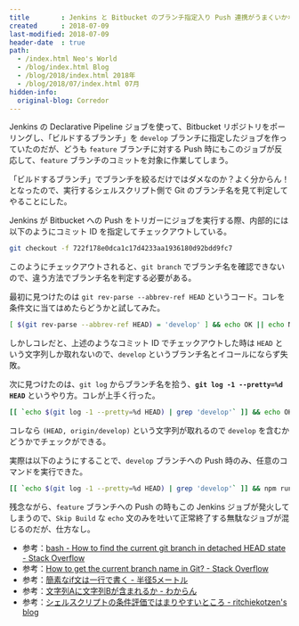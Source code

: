 ```yaml
---
title        : Jenkins と Bitbucket のブランチ指定入り Push 連携がうまくいかなかったのでやり方を変えた
created      : 2018-07-09
last-modified: 2018-07-09
header-date  : true
path:
  - /index.html Neo's World
  - /blog/index.html Blog
  - /blog/2018/index.html 2018年
  - /blog/2018/07/index.html 07月
hidden-info:
  original-blog: Corredor
---
```


Jenkins の Declarative Pipeline ジョブを使って、Bitbucket リポジトリをポーリングし、「ビルドするブランチ」を `develop` ブランチに指定したジョブを作っていたのだが、どうも `feature` ブランチに対する Push 時にもこのジョブが反応して、`feature` ブランチのコミットを対象に作業してしまう。

「ビルドするブランチ」でブランチを絞るだけではダメなのか？よく分からん！となったので、実行するシェルスクリプト側で Git のブランチ名を見て判定してやることにした。

Jenkins が Bitbucket への Push をトリガーにジョブを実行する際、内部的には以下のようにコミット ID を指定してチェックアウトしている。

```bash
git checkout -f 722f178e0dca1c17d4233aa1936180d92bdd9fc7
```

このようにチェックアウトされると、`git branch` でブランチ名を確認できないので、違う方法でブランチ名を判定する必要がある。

最初に見つけたのは `git rev-parse --abbrev-ref HEAD` というコード。コレを条件文に当てはめたらどうかと試してみた。

```bash
[ $(git rev-parse --abbrev-ref HEAD) = 'develop' ] && echo OK || echo NG
```

しかしコレだと、上述のようなコミット ID でチェックアウトした時は `HEAD` という文字列しか取れないので、`develop` というブランチ名とイコールにならず失敗。

次に見つけたのは、`git log` からブランチ名を拾う、__`git log -1 --pretty=%d HEAD`__ というやり方。コレが上手く行った。

```bash
[[ `echo $(git log -1 --pretty=%d HEAD) | grep 'develop'` ]] && echo OK || echo NG
```

コレなら `(HEAD, origin/develop)` という文字列が取れるので `develop` を含むかどうかでチェックができる。

実際は以下のようにすることで、`develop` ブランチへの Push 時のみ、任意のコマンドを実行できた。

```bash
[[ `echo $(git log -1 --pretty=%d HEAD) | grep 'develop'` ]] && npm run build || echo Skip Build
```

残念ながら、`feature` ブランチへの Push の時もこの Jenkins ジョブが発火してしまうので、`Skip Build` な `echo` 文のみを吐いて正常終了する無駄なジョブが混じるのだが、仕方なし。

- 参考：[bash - How to find the current git branch in detached HEAD state - Stack Overflow](https://stackoverflow.com/questions/6059336/how-to-find-the-current-git-branch-in-detached-head-state)
- 参考：[How to get the current branch name in Git? - Stack Overflow](https://stackoverflow.com/questions/6245570/how-to-get-the-current-branch-name-in-git)
- 参考：[簡素なif文は一行で書く - 半径5メートル](http://d.hatena.ne.jp/srkzhr/20080201/1201833497)
- 参考：[文字列Aに文字列Bが含まれるか - わからん](http://d.hatena.ne.jp/kitokitoki/20101009/p5)
- 参考：[シェルスクリプトの条件評価ではまりやすいところ - ritchiekotzen's blog](http://ritchiekotzen.hatenablog.com/entry/20090430)
